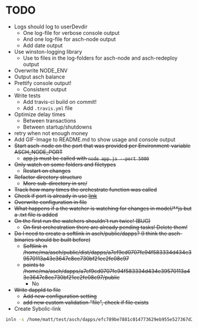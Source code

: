 # TODO

* Logs should log to userDevdir
   * One log-file for verbose console output
   * And one log-file for asch-node output 
   * Add date output
* Use winston-logging library
    * Use to files in the log-folders for asch-node and asch-redeploy output
* Overwrite NODE_ENV
* Output asch balance
* Prettify console output!
  * Consistent output
* Write tests
  * Add travis-ci build on commit!
  * Add `.travis.yml` file
* Optimize delay times
  * Between transactions
  * Between startup/shutdowns
* retry when not enough money
* Add GIF-Image to README.md to show usage and console output
* ~~Start asch-node on the port that was provided per Environment-variable ASCH_NODE_PORT~~
   * ~~app.js must be called with `node app.js --port 5000`~~
* ~~Only watch on some folders and filetypes~~
  * ~~Restart on changes~~
* ~~Refactor directory structure~~
  * ~~More sub-directory in src/~~
* ~~Track how many times the orchestrate function was called~~
* ~~Check if port is already in use [link](https://www.npmjs.com/package/is-port-available)~~
* ~~Overwrite configuration in file~~
* ~~What happens if a the watcher is watching for changes in model/**js but a .txt file is added~~
* ~~On the first run the watchers shouldn't run twice! (BUG)~~
   * ~~On first orchestration there are already pending tasks! Delete them!~~
* ~~Do I need to create a softlink in asch/public/dapps? (I think the asch-binaries should be built before)~~
   * ~~Softlink in /home/ma/asch/public/dist/dapps/a7ef9cd0707fe94f583334d434e39570113a43e3647c8ee730bf21ec2fe08c97~~
   * ~~points to /home/ma/asch/dapps/a7ef9cd0707fe94f583334d434e39570113a43e3647c8ee730bf21ec2fe08c97/public~~
      * No
* ~~Write dappId to file~~
   * ~~Add new configuration setting~~
   * ~~add new custom validation "file", check if file exists~~
* Create Sybolic-link 
```bash
inln -s /home/matt/test/asch/dapps/efc789be7881c014773629eb955e527367d247e2885d6f00f6030137fc5e8d35/public /home/matt/test/asch/public/dist/dapps/efc789be7881c014773629eb955e527367d247e2885d6f00f6030137fc5e8d35
```
